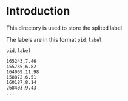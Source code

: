 # Introduction

This directory is used to store the splited label

The labels are in this format ```pid,label```

``` shell
pid,label
...
165243,7.46
455735,6.82
164069,11.98
158872,6.51
160187,8.14
268403,9.43
...
```
